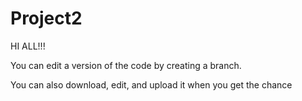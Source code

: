 # Project2

HI  ALL!!!



You can edit a version of the code by creating a branch.

You can also download, edit, and upload it when you get the chance
